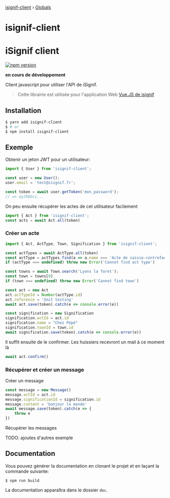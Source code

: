 [isignif-client](README.md) › [Globals](globals.md)

# isignif-client

# iSignif client

[![npm version](https://badge.fury.io/js/isignif-client.svg)](https://badge.fury.io/js/isignif-client)

**en cours de développement**

Client javascript pour utiliser l'API de iSignif.

> Cette librairie est utilisée pour l'application Web [Vue.JS de isignif](https://github.com/isignif/vue-app/)

## Installation

~~~bash
$ yarn add isignif-client
$ # or
$ npm install isignif-client
~~~

## Exemple

Obtenir un jeton JWT pour un utilisateur:

~~~ts
import { User } from 'isignif-client';

const user = new User();
user.email = 'test@isignif.fr';

const token = await user.getToken('mon_password');
// => eyJhbGci...
~~~

On peu ensuite récupérer les actes de cet utilisateur facilement

~~~ts
import { Act } from 'isignif-client';
const acts = await Act.all(token)
~~~

### Créer un acte

~~~ts
import { Act, ActType, Town, Signification } from 'isignif-client';

const actTypes = await ActType.all(token)
const actType = actTypes.find(a => a.name === 'Acte de saisie-contrefaçon')
if (actType === undefined) throw new Error('Cannot find act type')

const towns = await Town.search('Lyons la foret');
const town = towns[0]
if (town === undefined) throw new Error('Cannot find town')

const act = new Act
act.actTypeId = Number(actType.id)
act.reference = 'Unit testing'
await act.save(token).catch(e => console.error(e))

const signification = new Signification
signification.actId = act.id
signification.name = "Chez Pépé"
signification.townId = town.id
await signification.save(token).catch(e => console.error(e))
~~~

Il suffit ensuite de le confirmer. Les huissiers recevront un mail à ce moment là

~~~ts
await act.confirm()
~~~

### Récupérer et créer un message

Créer un message

~~~ts
const message = new Message()
message.actId = act.id
message.significationId = signification.id
message.content = 'bonjour le monde'
await message.save(token).catch(e => {
    throw e
})
~~~

Récupérer les messages

TODO: ajoutes d'autres exemple

## Documentation

Vous pouvez générer la documentation en clonant le projet et en laçant la commande suivante:

~~~
$ npm run build
~~~

La documentation apparaîtra dans le dossier `doc`.
